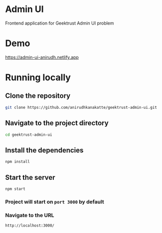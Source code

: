 # Admin UI

Frontend application for Geektrust Admin UI problem

# Demo

https://admin-ui-anirudh.netlify.app
# Running locally

## Clone the repository

```bash
git clone https://github.com/anirudhkanakatte/geektrust-admin-ui.git
```

## Navigate to the project directory

```bash
cd geektrust-admin-ui
```

## Install the dependencies

```bash
npm install
```

## Start the server

```bash
npm start
```

### Project will start on `port 3000` by default
### Navigate to the URL

```bash
http://localhost:3000/
```

